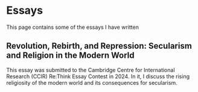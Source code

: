 # Essays
This page contains some of the essays I have written

## Revolution, Rebirth, and Repression: Secularism and Religion in the Modern World
This essay was submitted to the Cambridge Centre for International Research (CCIR) Re:Think Essay Contest in 2024. In it, I discuss the rising religiosity of the modern world and its consequences for secularism. 
